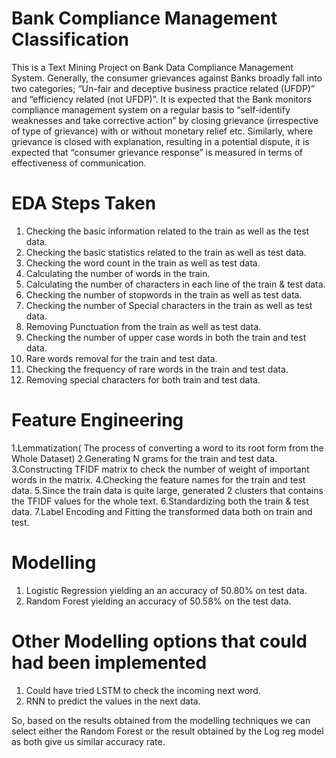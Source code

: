 # Bank Compliance Management Classification
This is a Text Mining Project on Bank Data Compliance Management System. Generally, the consumer grievances against Banks broadly fall into two categories; “Un-fair and deceptive business practice related (UFDP)” and “efficiency related (not UFDP)”.
It is expected that the Bank monitors compliance management system on a regular basis to “self-identify weaknesses and take corrective action” by closing grievance (irrespective of type of grievance) with or without monetary relief etc.  Similarly, where grievance is closed with explanation, resulting in a potential dispute, it is expected that “consumer grievance response” is measured in terms of effectiveness of communication. 

# EDA Steps Taken

1. Checking the basic information related to the train as well as the test data.
2. Checking the basic statistics related to the train as well as test data.
3. Checking the word count in the train as well as test data.
4. Calculating the number of words in the train.
5. Calculating the number of characters in each line of the train & test data.
6. Checking the number of stopwords in the train as well as test data.
7. Checking the number of Special characters in the train as well as test data.
8. Removing Punctuation from the train as well as test data.
9. Checking the number of upper case words in both the train and test data.
10. Rare words removal for the train and test data.
11. Checking the frequency of rare words in the train and test data.
12. Removing special characters for both train and test data.

# Feature Engineering

1.Lemmatization( The process of converting a word to its root form from the Whole Dataset)
2.Generating N grams for the train and test data.
3.Constructing TFIDF matrix to check the number of weight of important words in the matrix.
4.Checking the feature names for the train and test data.
5.Since the train data is quite large, generated 2 clusters that contains the TFIDF values for the whole text.
6.Standardizing both the train & test data.
7.Label Encoding and Fitting the transformed data both on train and test.



# Modelling

1. Logistic Regression yielding an an accuracy of 50.80% on test data.
2. Random Forest yielding an accuracy of 50.58% on the test data.

# Other Modelling options that could had been implemented

1. Could have tried LSTM to check the incoming next word.
2. RNN to predict the values in the next data.

So, based on the results obtained from the modelling techniques we can select either the Random Forest or the result obtained by the Log reg model as both give us similar accuracy rate.
